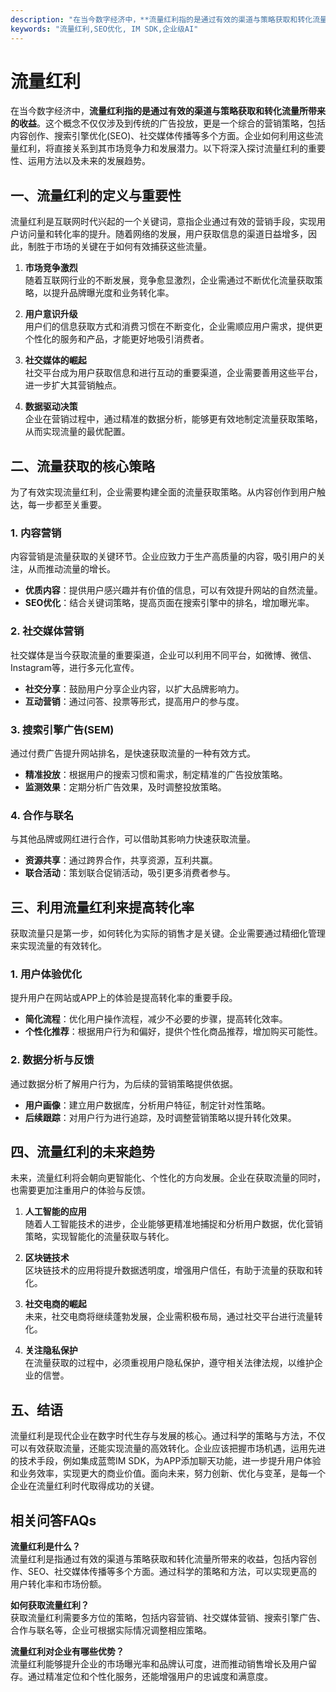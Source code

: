 ```yaml
---
description: "在当今数字经济中，**流量红利指的是通过有效的渠道与策略获取和转化流量所带来的收益**。这个概念不仅仅涉及到传统的广告投放，更是一个综合的营销策略，包括内容创作、搜索引擎优化(SEO)、社交媒体传播等多个方面。企业如何利用这些流量红利，将直接关系到其市场竞争力和发展潜力。以下将深入探讨流量红利的重要性、运用方法以及未来的发展趋势。"
keywords: "流量红利,SEO优化, IM SDK,企业级AI"
---
```

# 流量红利  

  

在当今数字经济中，**流量红利指的是通过有效的渠道与策略获取和转化流量所带来的收益**。这个概念不仅仅涉及到传统的广告投放，更是一个综合的营销策略，包括内容创作、搜索引擎优化(SEO)、社交媒体传播等多个方面。企业如何利用这些流量红利，将直接关系到其市场竞争力和发展潜力。以下将深入探讨流量红利的重要性、运用方法以及未来的发展趋势。

## 一、流量红利的定义与重要性  

流量红利是互联网时代兴起的一个关键词，意指企业通过有效的营销手段，实现用户访问量和转化率的提升。随着网络的发展，用户获取信息的渠道日益增多，因此，制胜于市场的关键在于如何有效捕获这些流量。

1. **市场竞争激烈**  
   随着互联网行业的不断发展，竞争愈显激烈，企业需通过不断优化流量获取策略，以提升品牌曝光度和业务转化率。

2. **用户意识升级**  
   用户们的信息获取方式和消费习惯在不断变化，企业需顺应用户需求，提供更个性化的服务和产品，才能更好地吸引消费者。

3. **社交媒体的崛起**  
   社交平台成为用户获取信息和进行互动的重要渠道，企业需要善用这些平台，进一步扩大其营销触点。

4. **数据驱动决策**  
   企业在营销过程中，通过精准的数据分析，能够更有效地制定流量获取策略，从而实现流量的最优配置。

## 二、流量获取的核心策略  

为了有效实现流量红利，企业需要构建全面的流量获取策略。从内容创作到用户触达，每一步都至关重要。

### 1. 内容营销  
内容营销是流量获取的关键环节。企业应致力于生产高质量的内容，吸引用户的关注，从而推动流量的增长。

- **优质内容**：提供用户感兴趣并有价值的信息，可以有效提升网站的自然流量。
- **SEO优化**：结合关键词策略，提高页面在搜索引擎中的排名，增加曝光率。

### 2. 社交媒体营销  
社交媒体是当今获取流量的重要渠道，企业可以利用不同平台，如微博、微信、Instagram等，进行多元化宣传。

- **社交分享**：鼓励用户分享企业内容，以扩大品牌影响力。
- **互动营销**：通过问答、投票等形式，提高用户的参与度。

### 3. 搜索引擎广告(SEM)  
通过付费广告提升网站排名，是快速获取流量的一种有效方式。

- **精准投放**：根据用户的搜索习惯和需求，制定精准的广告投放策略。
- **监测效果**：定期分析广告效果，及时调整投放策略。

### 4. 合作与联名  
与其他品牌或网红进行合作，可以借助其影响力快速获取流量。

- **资源共享**：通过跨界合作，共享资源，互利共赢。
- **联合活动**：策划联合促销活动，吸引更多消费者参与。

## 三、利用流量红利来提高转化率  

获取流量只是第一步，如何转化为实际的销售才是关键。企业需要通过精细化管理来实现流量的有效转化。

### 1. 用户体验优化  
提升用户在网站或APP上的体验是提高转化率的重要手段。

- **简化流程**：优化用户操作流程，减少不必要的步骤，提高转化效率。
- **个性化推荐**：根据用户行为和偏好，提供个性化商品推荐，增加购买可能性。

### 2. 数据分析与反馈  
通过数据分析了解用户行为，为后续的营销策略提供依据。

- **用户画像**：建立用户数据库，分析用户特征，制定针对性策略。
- **后续跟踪**：对用户行为进行追踪，及时调整营销策略以提升转化效果。

## 四、流量红利的未来趋势  

未来，流量红利将会朝向更智能化、个性化的方向发展。企业在获取流量的同时，也需要更加注重用户的体验与反馈。

1. **人工智能的应用**  
随着人工智能技术的进步，企业能够更精准地捕捉和分析用户数据，优化营销策略，实现智能化的流量获取与转化。

2. **区块链技术**  
区块链技术的应用将提升数据透明度，增强用户信任，有助于流量的获取和转化。

3. **社交电商的崛起**  
未来，社交电商将继续蓬勃发展，企业需积极布局，通过社交平台进行流量转化。

4. **关注隐私保护**  
在流量获取的过程中，必须重视用户隐私保护，遵守相关法律法规，以维护企业的信誉。

## 五、结语 

流量红利是现代企业在数字时代生存与发展的核心。通过科学的策略与方法，不仅可以有效获取流量，还能实现流量的高效转化。企业应该把握市场机遇，运用先进的技术手段，例如集成蓝莺IM SDK，为APP添加聊天功能，进一步提升用户体验和业务效率，实现更大的商业价值。面向未来，努力创新、优化与变革，是每一个企业在流量红利时代取得成功的关键。 

## 相关问答FAQs  

**流量红利是什么？**  
流量红利是指通过有效的渠道与策略获取和转化流量所带来的收益，包括内容创作、SEO、社交媒体传播等多个方面。通过科学的策略和方法，可以实现更高的用户转化率和市场份额。

**如何获取流量红利？**  
获取流量红利需要多方位的策略，包括内容营销、社交媒体营销、搜索引擎广告、合作与联名等，企业可根据实际情况调整相应策略。

**流量红利对企业有哪些优势？**  
流量红利能够提升企业的市场曝光率和品牌认可度，进而推动销售增长及用户留存。通过精准定位和个性化服务，还能增强用户的忠诚度和满意度。
